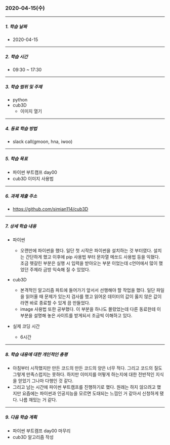 ### 2020-04-15(수)

-----

##### 1. 학습 날짜

- 2020-04-15

-----

##### 2. 학습 시간

- 09:30 ~ 17:30

-----

##### 3. 학습 범위 및 주제

- python
- cub3D 
  - 이미지 열기

-----

##### 4. 동료 학습 방법

- slack call(gmoon, hna, iwoo)

-----

##### 5. 학습 목표

- 파이썬 부트캠프 day00
- cub3D 이미지 사용법

-----

##### 6. 과제 제출 주소

- https://github.com/simian114/cub3D

-----

##### 7. 상세 학습 내용

- 파이썬
  - 오랜만에 파이썬을 했다. 일단 첫 시작은 파이썬을 설치하는 것 부터였다. 설치는 간단하게 했고 이후에 pip 사용법 부터 문자열 메쏘드 사용법 등을 익혔다. 조금 헷갈린 부분은 실행 시 입력을 받아오는 부분 이었는데 c언어에서 많이 했었던 주제라 금방 익숙해 질 수 있었다.
- cub3D
  - 본격적인 알고리즘 파트에 들어가기 앞서서 선행해야 할 작업을 했다. 일단 파일을 읽어올 때 문제가 있는지 검사를 했고 읽어온 데이터의 값이 옳지 않은 값이라면 바로 종료할 수 있게 끔 만들었다.
  - image 사용법 또한 공부했다. 이 부분을 하나도 몰랐었는데 다른 동료한테 이 부분을 설명해 놓은 사이트를 받게되서 조금씩 이해하고 있다.

- 실제 코딩 시간
  - 6시간

-----

##### 8. 학습 내용에 대한 개인적인 총평

- 아침부터 시작했지만 만든 코드의 만든 코드의 양은 너무 적다. 그리고 코드의 질도 그렇게 만족스럽지는 못하다. 하지만 이미지를 어떻게 하는지에 대한 전반적인 지식을 얻었기 그나마 다행인 것 같다.
- 그리고 남는 시간에 파이썬 부트캠프를 진행하기로 했다. 원래는 하지 않으려고 했지만 요즘에는 파이썬과 인공지능을 모르면 도태되는 느낌인 거 같아서 신청하게 됐다. 나름 재밌는 거 같다.

-----

##### 9. 다음 학습 계획

- 파이썬 부트캠프 day00 마무리
- cub3D 알고리즘 작성